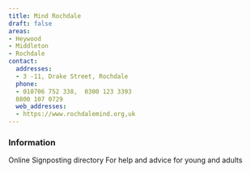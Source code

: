 ```yaml
---
title: Mind Rochdale
draft: false
areas:
- Heywood
- Middleton
- Rochdale
contact:
  addresses:
  - 3 -11, Drake Street, Rochdale
  phone:
  - 010706 752 338,  0300 123 3393
  0800 107 0729
  web_addresses:
  - https://www.rochdalemind.org,uk
---
```


### Information
Online Signposting directory
For help and advice
for young and adults

